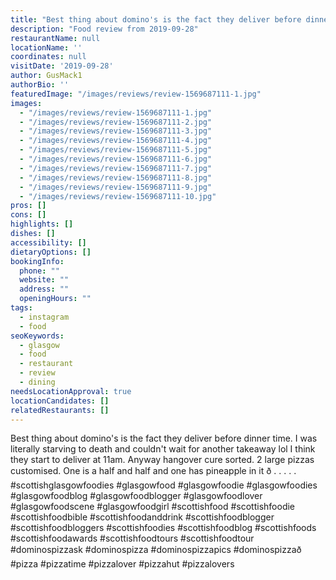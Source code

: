 ```yaml
---
title: "Best thing about domino's is the fact they deliver before dinner time."
description: "Food review from 2019-09-28"
restaurantName: null
locationName: ''
coordinates: null
visitDate: '2019-09-28'
author: GusMack1
authorBio: ''
featuredImage: "/images/reviews/review-1569687111-1.jpg"
images:
  - "/images/reviews/review-1569687111-1.jpg"
  - "/images/reviews/review-1569687111-2.jpg"
  - "/images/reviews/review-1569687111-3.jpg"
  - "/images/reviews/review-1569687111-4.jpg"
  - "/images/reviews/review-1569687111-5.jpg"
  - "/images/reviews/review-1569687111-6.jpg"
  - "/images/reviews/review-1569687111-7.jpg"
  - "/images/reviews/review-1569687111-8.jpg"
  - "/images/reviews/review-1569687111-9.jpg"
  - "/images/reviews/review-1569687111-10.jpg"
pros: []
cons: []
highlights: []
dishes: []
accessibility: []
dietaryOptions: []
bookingInfo:
  phone: ""
  website: ""
  address: ""
  openingHours: ""
tags:
  - instagram
  - food
seoKeywords:
  - glasgow
  - food
  - restaurant
  - review
  - dining
needsLocationApproval: true
locationCandidates: []
relatedRestaurants: []
---
```


Best thing about domino's is the fact they deliver before dinner time. I was literally starving to death and couldn't wait for another takeaway lol I think they start to deliver at 11am. Anyway hangover cure sorted. 2 large pizzas customised. One is a half and half and one has pineapple in it ð .
.
.
.
.
#scottishglasgowfoodies #glasgowfood #glasgowfoodie #glasgowfoodies #glasgowfoodblog #glasgowfoodblogger #glasgowfoodlover #glasgowfoodscene #glasgowfoodgirl #scottishfood #scottishfoodie #scottishfoodbible #scottishfoodanddrink #scottishfoodblogger #scottishfoodbloggers #scottishfoodies #scottishfoodblog #scottishfoods #scottishfoodawards #scottishfoodtours #scottishfoodtour #dominospizzask #dominospizza #dominospizzapics #dominospizzað #pizza #pizzatime #pizzalover #pizzahut #pizzalovers
